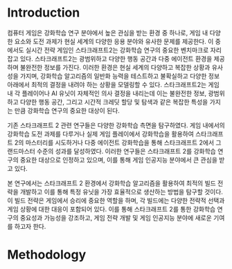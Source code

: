 # Introduction
컴퓨터 게임은 강화학습 연구 분야에서 높은 관심을 받는 환경 중 하나로, 게임 내 다양한 요소와 도전 과제가 현실 세계의 다양한 응용 분야와 유사한 문제를 제공한다. 이 중에서도 실시간 전략 게임인 스타크래프트2는 강화학습 연구의 중요한 벤치마크로 자리 잡고 있다. 스타크래프트2는 광범위하고 다양한 행동 공간과 다중 에이전트 환경을 제공하며 불완전한 정보를 가진다. 이러한 환경은 현실 세계의 다양하고 복잡한 상황과 유사성을 가지며, 강화학습 알고리즘의 일반화 능력을 테스트하고 불확실하고 다양한 정보 아래에서 최적의 결정을 내려야 하는 상황을 모델링할 수 있다. 스타크래프트2는 게임 내 각 플레이어나 AI 유닛이 자체적인 의사 결정을 내리는데 이는 불완전한 정보, 광범위하고 다양한 행동 공간, 그리고 시간적 크레딧 할당 및 탐색과 같은 복잡한 특성을 가지는 만큼 강화학습 연구의 중요한 대상이 된다.

기존 스타크래프트 2 관련 연구들은 다양한 강화학습 측면을 탐구하였다. 게임 내에서의 강화학습 도전 과제를 다루거나 실제 게임 플레이에서 강화학습을 활용하여 스타크래프트 2의 마스터리를 시도하거나 다중 에이전트 강화학습을 통해 스타크래프트 2에서 그랜드마스터 수준의 성과를 달성하였다. 이러한 연구들은 스타크래프트 2를 강화학습 연구의 중요한 대상으로 인정하고 있으며, 이를 통해 게임 인공지능 분야에서 큰 관심을 받고 있다.

본 연구에서는 스타크래프트 2 환경에서 강화학습 알고리즘을 활용하여 최적의 빌드 전략을 개발하고 이를 통해 특정 유닛을 가장 효율적으로 생산하는 방법을 탐구할 것이다. 이 빌드 전략은 게임에서 승리에 중요한 역할을 하며, 각 빌드에는 다양한 전략적 선택과 게임 상황에 대한 대응이 포함되어 있다. 이를 통해 스타크래프트 2를 통한 강화학습 연구의 중요성과 가능성을 강조하고, 게임 전략 개발 및 게임 인공지능 분야에 새로운 기여를 하고자 한다.
# Methodology
